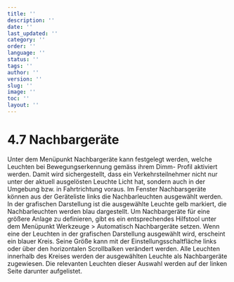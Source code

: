 ```yaml
---
title: ''
description: ''
date: ''
last_updated: ''
category: ''
order: ''
language: ''
status: ''
tags: ''
author: ''
version: ''
slug: ''
image: ''
toc: ''
layout: ''
---
```

# 4.7 Nachbargeräte

Unter dem Menüpunkt Nachbargeräte kann festgelegt werden, welche Leuchten bei Bewegungserkennung gemäss ihrem Dimm- Profil aktiviert werden. Damit wird sichergestellt, dass ein Verkehrsteilnehmer nicht nur unter der aktuell ausgelösten Leuchte Licht hat, sondern auch in der Umgebung bzw. in Fahrtrichtung voraus.
Im Fenster Nachbarsgeräte können aus der Geräteliste links die Nachbarleuchten ausgewählt werden. In der grafischen Darstellung ist die ausgewählte Leuchte gelb markiert, die Nachbarleuchten werden blau dargestellt.
Um Nachbargeräte für eine größere Anlage zu definieren, gibt es ein entsprechendes Hilfstool unter dem Menüpunkt Werkzeuge > Automatisch Nachbargeräte setzen.
Wenn eine der Leuchten in der grafischen Darstellung ausgewählt wird, erscheint ein blauer Kreis. Seine Größe kann mit der Einstellungsschaltfläche links oder über den horizontalen Scrollbalken verändert werden. Alle Leuchten innerhalb des Kreises werden der ausgewählten Leuchte als Nachbargeräte zugewiesen. Die relevanten Leuchten dieser Auswahl werden auf der linken Seite darunter aufgelistet.
